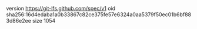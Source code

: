 version https://git-lfs.github.com/spec/v1
oid sha256:16d4edaba1a0b33867c82ce375fe57e6324a0aa5379f50ec01b6bf883d86e2ee
size 1054
